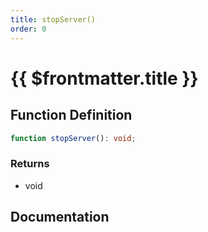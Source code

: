 ```yaml
---
title: stopServer()
order: 0
---
```


# {{ $frontmatter.title }}

<!--@include: ./stopServer_partial_header.md-->

## Function Definition

```ts
function stopServer(): void;
```

### Returns

* void

## Documentation

<!--@include: ./stopServer_partial_footer.md-->
